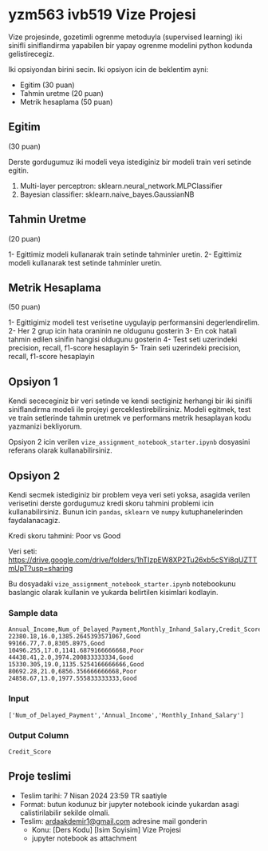 
# yzm563 ivb519 Vize Projesi

Vize projesinde, gozetimli ogrenme metoduyla (supervised learning) iki sinifli siniflandirma yapabilen bir yapay ogrenme modelini python kodunda gelistirecegiz.

Iki opsiyondan birini secin. Iki opsiyon icin de beklentim ayni:

- Egitim (30 puan)
- Tahmin uretme (20 puan)
- Metrik hesaplama (50 puan)

## Egitim 

(30 puan)

Derste gordugumuz iki modeli veya istediginiz bir modeli train veri setinde egitin.

1) Multi-layer perceptron: sklearn.neural_network.MLPClassifier
2) Bayesian classifier: sklearn.naive_bayes.GaussianNB

## Tahmin Uretme

(20 puan)

1- Egittimiz modeli kullanarak train setinde tahminler uretin.
2- Egittimiz modeli kullanarak test setinde tahminler uretin.

## Metrik Hesaplama

(50 puan)

1- Egittigimiz modeli test verisetine uygulayip performansini degerlendirelim.
2- Her 2 grup icin hata oraninin ne oldugunu gosterin
3- En cok hatali tahmin edilen sinifin hangisi oldugunu gosterin
4- Test seti uzerindeki precision, recall, f1-score hesaplayin
5- Train seti uzerindeki precision, recall, f1-score hesaplayin


## Opsiyon 1

Kendi sececeginiz bir veri setinde ve kendi sectiginiz herhangi bir iki sinifli siniflandirma modeli ile projeyi gerceklestirebilirsiniz. Modeli egitmek, test ve train setlerinde tahmin uretmek ve performans metrik hesaplayan kodu yazmanizi bekliyorum. 

Opsiyon 2 icin verilen `vize_assignment_notebook_starter.ipynb` dosyasini referans olarak kullanabilirsiniz.


## Opsiyon 2

Kendi secmek istediginiz bir problem veya veri seti yoksa, asagida verilen verisetini derste gordugumuz kredi skoru tahmini problemi icin kullanabilirsiniz. Bunun icin `pandas`, `sklearn` ve `numpy` kutuphanelerinden faydalanacagiz.


Kredi skoru tahmini: Poor vs Good

Veri seti: https://drive.google.com/drive/folders/1hTIzpEW8XP2Tu26xb5cSYi8qUZTTmUpT?usp=sharing 

Bu dosyadaki `vize_assignment_notebook_starter.ipynb` notebookunu baslangic olarak kullanin ve yukarda belirtilen kisimlari kodlayin.

### Sample data

```
Annual_Income,Num_of_Delayed_Payment,Monthly_Inhand_Salary,Credit_Score
22380.18,16.0,1385.2645393571067,Good
99166.77,7.0,8305.8975,Good
10496.255,17.0,1141.6879166666668,Poor
44438.41,2.0,3974.200833333334,Good
15330.305,19.0,1135.5254166666666,Good
80692.28,21.0,6856.356666666668,Poor
24858.67,13.0,1977.555833333333,Good
```

### Input

```
['Num_of_Delayed_Payment','Annual_Income','Monthly_Inhand_Salary']

```

### Output Column

```
Credit_Score
```

## Proje teslimi

- Teslim tarihi: 7 Nisan 2024 23:59 TR saatiyle
- Format: butun kodunuz bir jupyter notebook icinde yukardan asagi calistirilabilir sekilde olmali.
- Teslim: ardaakdemir1@gmail.com adresine mail gonderin
    - Konu: \[Ders Kodu\] \[Isim Soyisim\] Vize Projesi
    - jupyter notebook as attachment



